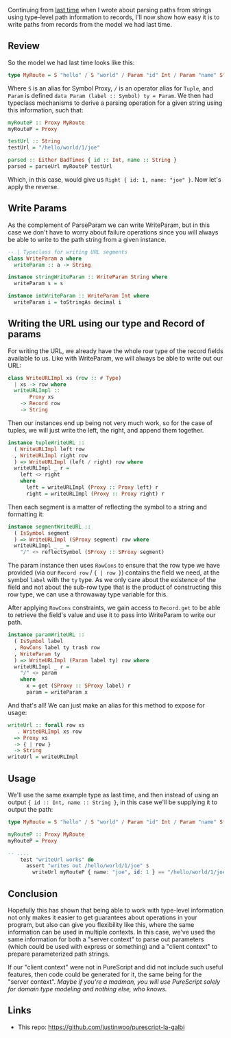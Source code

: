 Continuing from [last time](https://qiita.com/kimagure/items/4f5c6054870f631ff768) when I wrote about parsing paths from strings using type-level path information to records, I'll now show how easy it is to write paths from records from the model we had last time.

## Review

So the model we had last time looks like this:

```hs
type MyRoute = S "hello" / S "world" / Param "id" Int / Param "name" String
```

Where `S` is an alias for Symbol Proxy, `/` is an operator alias for `Tuple`, and `Param` is defined `data Param (label :: Symbol) ty = Param`. We then had typeclass mechanisms to derive a parsing operation for a given string using this information, such that:

```hs
myRouteP :: Proxy MyRoute
myRouteP = Proxy

testUrl :: String
testUrl = "/hello/world/1/joe"

parsed :: Either BadTimes { id :: Int, name :: String }
parsed = parseUrl myRouteP testUrl
```

Which, in this case, would give us `Right { id: 1, name: "joe" }`. Now let's apply the reverse.

## Write Params

As the complement of ParseParam we can write WriteParam, but in this case we don't have to worry about failure operations since you will always be able to write to the path string from a given instance.

```hs
-- | Typeclass for writing URL segments
class WriteParam a where
  writeParam :: a -> String

instance stringWriteParam :: WriteParam String where
  writeParam s = s

instance intWriteParam :: WriteParam Int where
  writeParam i = toStringAs decimal i
```

## Writing the URL using our type and Record of params

For writing the URL, we already have the whole row type of the record fields available to us. Like with WriteParam, we will always be able to write out our URL:

```hs
class WriteURLImpl xs (row :: # Type)
  | xs -> row where
  writeURLImpl ::
       Proxy xs
    -> Record row
    -> String
```

Then our instances end up being not very much work, so for the case of tuples, we will just write the left, the right, and append them together.

```hs
instance tupleWriteURL ::
  ( WriteURLImpl left row
  , WriteURLImpl right row
  ) => WriteURLImpl (left / right) row where
  writeURLImpl _ r =
    left <> right
    where
      left = writeURLImpl (Proxy :: Proxy left) r
      right = writeURLImpl (Proxy :: Proxy right) r
```

Then each segment is a matter of reflecting the symbol to a string and formatting it:

```hs
instance segmentWriteURL ::
  ( IsSymbol segment
  ) => WriteURLImpl (SProxy segment) row where
  writeURLImpl _ _ =
    "/" <> reflectSymbol (SProxy :: SProxy segment)
```

The param instance then uses `RowCons` to ensure that the row type we have provided (via our `Record row` / `{ | row }`) contains the field we need, at the symbol `label` with the `ty` type. As we only care about the existence of the field and not about the sub-row type that is the product of constructing this row type, we can use a throwaway type variable for this.

After applying `RowCons` constraints, we gain access to `Record.get` to be able to retrieve the field's value and use it to pass into WriteParam to write our path.

```hs
instance paramWriteURL ::
  ( IsSymbol label
  , RowCons label ty trash row
  , WriteParam ty
  ) => WriteURLImpl (Param label ty) row where
  writeURLImpl _ r =
    "/" <> param
    where
      x = get (SProxy :: SProxy label) r
      param = writeParam x
```

And that's all! We can just make an alias for this method to expose for usage:

```hs
writeUrl :: forall row xs
   . WriteURLImpl xs row
  => Proxy xs
  -> { | row }
  -> String
writeUrl = writeURLImpl
```

## Usage

We'll use the same example type as last time, and then instead of using an output `{ id :: Int, name :: String }`, in this case we'll be supplying it to output the path:

```hs
type MyRoute = S "hello" / S "world" / Param "id" Int / Param "name" String

myRouteP :: Proxy MyRoute
myRouteP = Proxy

-- ....
    test "writeUrl works" do
      assert "writes out /hello/world/1/joe" $
        writeUrl myRouteP { name: "joe", id: 1 } == "/hello/world/1/joe"
```

## Conclusion

Hopefully this has shown that being able to work with type-level information not only makes it easier to get guarantees about operations in your program, but also can give you flexibility like this, where the same information can be used in multiple contexts. In this case, we've used the same information for both a "server context" to parse out parameters (which could be used with express or something) and a "client context" to prepare parameterized path strings.

If our "client context" were not in PureScript and did not include such useful features, then code could be generated for it, the same being for the "server context". *Maybe if you're a madman, you will use PureScript solely for domain type modeling and nothing else, who knows.*

## Links

* This repo: https://github.com/justinwoo/purescript-la-galbi